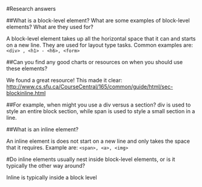#Research answers

##What is a block-level element? What are some examples of block-level elements? What are they used for?

A block-level element takes up all the horizontal space that it can and starts on a new line. They are used for layout type tasks. Common examples are:
`<div> , <h1> - <h6>, <form>` 


##Can you find any good charts or resources on when you should use these elements? 

We found a great resource! This made it clear: http://www.cs.sfu.ca/CourseCentral/165/common/guide/html/sec-blockinline.html

##For example, when might you use a div versus a section?
div is used to style an entire block section, while span is used to style a small section in a line. 

##What is an inline element?

An inline element is does not start on a new line and only takes the space that it requires. Example are:
`<span>, <a>, <img>`

#Do inline elements usually nest inside block-level elements, or is it typically the other way around?

Inline is typically inside a block level
